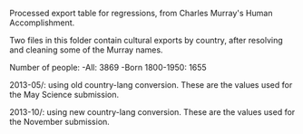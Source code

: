 Processed export table for regressions, from Charles Murray's Human Accomplishment.

Two files in this folder contain cultural exports by country, after resolving and cleaning some of the Murray names.

Number of people:
-All: 3869
-Born 1800-1950: 1655

2013-05/: using old country-lang conversion. These are the values used for the May Science submission.

2013-10/: using new country-lang conversion. These are the values used for the November submission.
